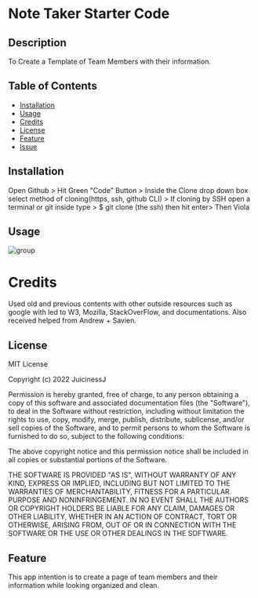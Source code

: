 # Note Taker Starter Code

## Description

To Create a Template of Team Members with their information.

## Table of Contents

- [Installation](#installation)
- [Usage](#usage)
- [Credits](#credits)
- [License](#license)
- [Feature](#feature)
- [Issue](#issue)

## Installation

Open Github > Hit Green "Code" Button > Inside the Clone drop down box select method of cloning(https, ssh, github CLI) > If cloning by SSH open a terminal or git inside type > $ git clone (the ssh) then hit enter> Then Viola

## Usage

![group](https://drive.google.com/file/d/13pGsls1ENHtmfAu-ID6a2zWrQWbH36dG/view)

# Credits

Used old and previous contents with other outside resources such as google with led to W3, Mozilla, StackOverFlow, and documentations. Also received helped from Andrew + Savien.

## License

MIT License

Copyright (c) 2022 JuicinessJ

Permission is hereby granted, free of charge, to any person obtaining a copy
of this software and associated documentation files (the "Software"), to deal
in the Software without restriction, including without limitation the rights
to use, copy, modify, merge, publish, distribute, sublicense, and/or sell
copies of the Software, and to permit persons to whom the Software is
furnished to do so, subject to the following conditions:

The above copyright notice and this permission notice shall be included in all
copies or substantial portions of the Software.

THE SOFTWARE IS PROVIDED "AS IS", WITHOUT WARRANTY OF ANY KIND, EXPRESS OR
IMPLIED, INCLUDING BUT NOT LIMITED TO THE WARRANTIES OF MERCHANTABILITY,
FITNESS FOR A PARTICULAR PURPOSE AND NONINFRINGEMENT. IN NO EVENT SHALL THE
AUTHORS OR COPYRIGHT HOLDERS BE LIABLE FOR ANY CLAIM, DAMAGES OR OTHER
LIABILITY, WHETHER IN AN ACTION OF CONTRACT, TORT OR OTHERWISE, ARISING FROM,
OUT OF OR IN CONNECTION WITH THE SOFTWARE OR THE USE OR OTHER DEALINGS IN THE
SOFTWARE.

## Feature

This app intention is to create a page of team members and their information while looking organized and clean.